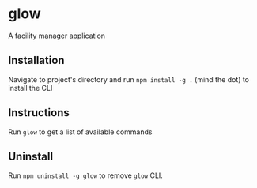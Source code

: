 # glow

A facility manager application

## Installation

Navigate to project's directory and run `npm install -g .` (mind the dot) to install the CLI

## Instructions

Run `glow` to get a list of available commands

## Uninstall

Run `npm uninstall -g glow` to remove `glow` CLI.
